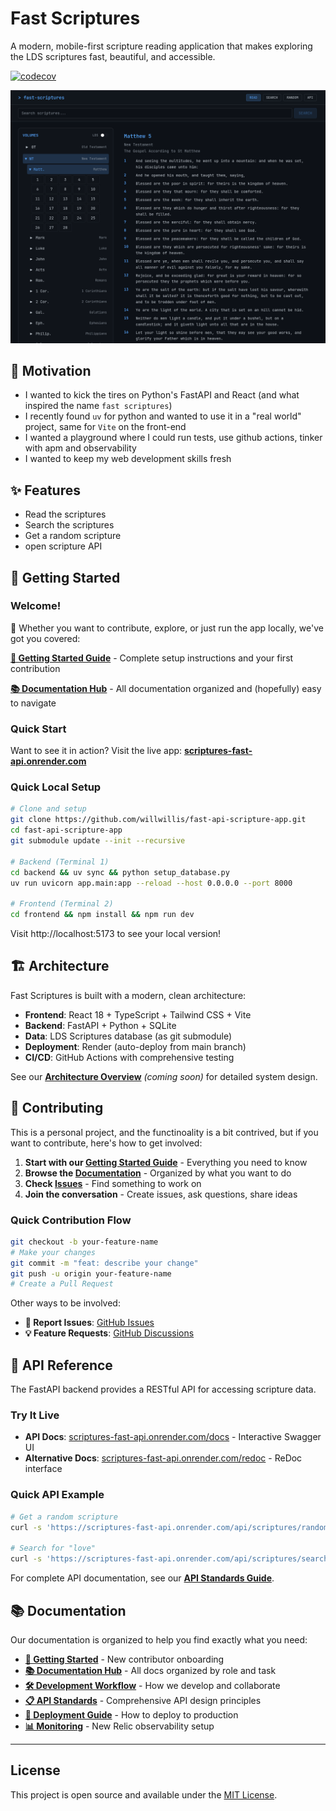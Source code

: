 # Fast Scriptures

A modern, mobile-first scripture reading application that makes exploring the LDS scriptures fast, beautiful, and accessible.

[![codecov](https://codecov.io/gh/willwillis/fast-api-scripture-app/branch/main/graph/badge.svg)](https://codecov.io/gh/willwillis/fast-api-scripture-app)

![Scripture App Screenshot](./docs/screenshots/scriptures-app-screenshot.png)

## 💪 Motivation
- I wanted to kick the tires on Python's FastAPI and React (and what inspired the name `fast scriptures`)
- I recently found `uv` for python and wanted to use it in a "real world" project, same for `Vite` on the front-end
- I wanted a playground where I could run tests, use github actions, tinker with apm and observability
- I wanted to keep my web development skills fresh

## ✨ Features

- Read the scriptures
- Search the scriptures
- Get a random scripture
- open scripture API


## 🚀 Getting Started

### Welcome!

👋 Whether you want to contribute, explore, or just run the app locally, we've got you covered:

**[📖 Getting Started Guide](./docs/getting-started.md)** - Complete setup instructions and your first contribution

**[📚 Documentation Hub](./docs/README.md)** - All documentation organized and (hopefully) easy to navigate

### Quick Start

Want to see it in action? Visit the live app: **[scriptures-fast-api.onrender.com](https://scriptures-fast-api.onrender.com)**

### Quick Local Setup

```bash
# Clone and setup
git clone https://github.com/willwillis/fast-api-scripture-app.git
cd fast-api-scripture-app
git submodule update --init --recursive

# Backend (Terminal 1)
cd backend && uv sync && python setup_database.py
uv run uvicorn app.main:app --reload --host 0.0.0.0 --port 8000

# Frontend (Terminal 2)
cd frontend && npm install && npm run dev
```

Visit http://localhost:5173 to see your local version!

## 🏗️ Architecture

Fast Scriptures is built with a modern, clean architecture:

- **Frontend**: React 18 + TypeScript + Tailwind CSS + Vite
- **Backend**: FastAPI + Python + SQLite
- **Data**: LDS Scriptures database (as git submodule)
- **Deployment**: Render (auto-deploy from main branch)
- **CI/CD**: GitHub Actions with comprehensive testing

See our **[Architecture Overview](./docs/architecture.md)** *(coming soon)* for detailed system design.

## 🤝 Contributing

This is a personal project, and the functinoality is a bit contrived, but if you want to contribute, here's how to get involved:

1. **Start with our [Getting Started Guide](./docs/getting-started.md)** - Everything you need to know
2. **Browse the [Documentation](./docs/README.md)** - Organized by what you want to do
3. **Check [Issues](https://github.com/willwillis/fast-api-scripture-app/issues)** - Find something to work on
4. **Join the conversation** - Create issues, ask questions, share ideas

### Quick Contribution Flow
```bash
git checkout -b your-feature-name
# Make your changes
git commit -m "feat: describe your change"
git push -u origin your-feature-name
# Create a Pull Request
```
Other ways to be involved:

- **🐛 Report Issues**: [GitHub Issues](https://github.com/willwillis/fast-api-scripture-app/issues)
- **💡 Feature Requests**: [GitHub Discussions](https://github.com/willwillis/fast-api-scripture-app/discussions)


## 📡 API Reference

The FastAPI backend provides a RESTful API for accessing scripture data.

### Try It Live
- **API Docs**: [scriptures-fast-api.onrender.com/docs](https://scriptures-fast-api.onrender.com/docs) - Interactive Swagger UI
- **Alternative Docs**: [scriptures-fast-api.onrender.com/redoc](https://scriptures-fast-api.onrender.com/redoc) - ReDoc interface

### Quick API Example
```bash
# Get a random scripture
curl -s 'https://scriptures-fast-api.onrender.com/api/scriptures/random' | jq -r '"\(.verse_title)\n\(.scripture_text)"'

# Search for "love"
curl -s 'https://scriptures-fast-api.onrender.com/api/scriptures/search?q=love&limit=3'
```

For complete API documentation, see our **[API Standards Guide](./docs/api-standards.md)**.

## 📚 Documentation

Our documentation is organized to help you find exactly what you need:

- **[📖 Getting Started](./docs/getting-started.md)** - New contributor onboarding
- **[📚 Documentation Hub](./docs/README.md)** - All docs organized by role and task
- **[🛠️ Development Workflow](./docs/development-workflow.md)** - How we develop and collaborate
- **[📋 API Standards](./docs/api-standards.md)** - Comprehensive API design principles
- **[🚀 Deployment Guide](./docs/deployment.md)** - How to deploy to production
- **[📊 Monitoring](./docs/monitoring-setup.md)** - New Relic observability setup

---

## License

This project is open source and available under the [MIT License](LICENSE).
